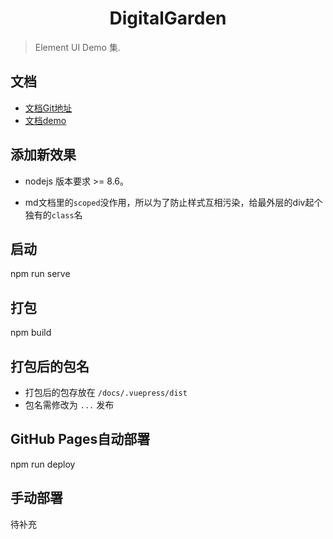 <h1 align="center">
  DigitalGarden
</h1>

> Element UI Demo 集.

## 文档

- [文档Git地址](https://github.com/xcossin/vp-Element-DevGuide.git)
- [文档demo](https://xcossin.github.io/vp-Element-DevGuide-demo/)

## 添加新效果

- nodejs 版本要求 >= 8.6。


- md文档里的`scoped`没作用，所以为了防止样式互相污染，给最外层的div起个独有的`class`名


## 启动

npm run serve

## 打包

npm build

## 打包后的包名

- 打包后的包存放在 `/docs/.vuepress/dist`
- 包名需修改为 `...` 发布

## GitHub Pages自动部署
npm run deploy

## 手动部署

待补充



